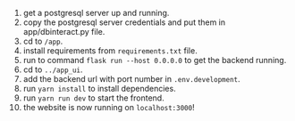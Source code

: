 1. get a postgresql server up and running.
2. copy the postgresql server credentials and put them in app/dbinteract.py file.
3. cd to `/app`.
4. install requirements from `requirements.txt` file.
5. run to command `flask run --host 0.0.0.0` to get the backend running.
6. cd to `../app_ui`.
7. add the backend url with port number in `.env.development`.
8. run `yarn install` to install dependencies.
9. run `yarn run dev` to start the frontend.
10. the website is now running on `localhost:3000`!